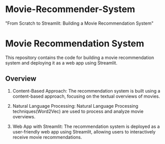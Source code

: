 # Movie-Recommender-System
"From Scratch to Streamlit: Building a Movie Recommendation System"
# Movie Recommendation System

This repository contains the code for building a movie recommendation system and deploying it as a web app using Streamlit.

## Overview

1. Content-Based Approach: The recommendation system is built using a content-based approach, focusing on the textual overviews of movies.

2. Natural Language Processing: Natural Language Processing techniques(Word2Vec) are used to process and analyze movie overviews.

3. Web App with Streamlit: The recommendation system is deployed as a user-friendly web app using Streamlit, allowing users to interactively receive movie recommendations.


